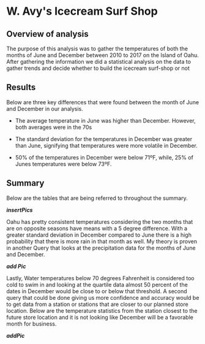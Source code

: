 # W. Avy's Icecream Surf Shop

## Overview of analysis

The purpose of this analysis was to gather the temperatures of both the months of June and December between 2010 to 2017 on the Island of Oahu. After gathering the information we did a statistical analysis on the data to gather trends and decide whether to build the icecream surf-shop or not

## Results
Below are three key differences that were found between the month of June and December in our analysis.

- The average temperature in June was higher than December. However, both averages were in the 70s

- The standard deviation for the temperatures in December was greater than June, signifying that temperatures were more volatile in December.

- 50% of the temperatures in December were below 71ºF, while, 25% of Junes temperatures were below 73ºF.


## Summary
Below are the tables that are being referred to throughout the summary.

***insertPics***

 Oahu has pretty consistent temperatures considering the two months that are on opposite seasons have means with a 5 degree difference. With a greater standard deviation in December compared to June there is a high probability that there is more rain in that month as well. My theory is proven in another Query that looks at the precipitation data for the months of June and December.
 
  ***add Pic***

Lastly, Water temperatures below 70 degrees Fahrenheit is considered too cold to swim in and looking at the quartile data almost 50 percent of the dates in December would be close to or below that threshold. A second query that could be done giving us more confidence and accuracy would be to get data from a station or stations that are closer to our planned store location. Below are the temperature statistics from the station closest to the future store location and it is not looking like December will be a favorable month for business.

***addPic***
